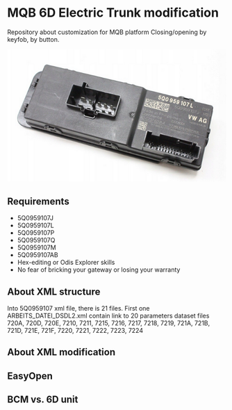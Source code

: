 # MQB 6D Electric Trunk modification
Repository about customization for MQB platform  Closing/opening by keyfob, by button. 

![ ](https://github.com/chobott/MQB-6D-Electric-Trunk/blob/main/images/5q0959107l.png)

## Requirements
- 5Q0959107J
- 5Q0959107L
- 5Q0959107P
- 5Q0959107Q
- 5Q0959107M
- 5Q0959107AB
- Hex-editing or Odis Explorer skills
- No fear of bricking your gateway or losing your warranty

## About XML structure
Into 5Q0959107 xml file, there is 21 files. First one ARBEITS_DATEI_DSDL2.xml contain link to 20 parameters dataset files 720A, 720D, 720E, 7210, 7211, 7215, 7216, 7217, 7218, 7219, 721A, 721B, 721D, 721E, 721F, 7220, 7221, 7222, 7223, 7224

## About XML modification

## EasyOpen

## BCM vs. 6D unit
